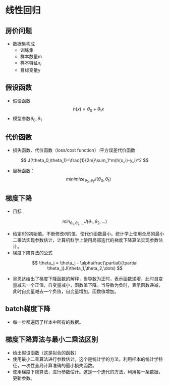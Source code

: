 # 线性回归

## 房价问题
* 数据集构成
  * 训练集
  * 样本数量m
  * 样本特征$x_i$
  * 目标变量y



## 假设函数
  * 假设函数
  $$h(x)=\theta_0+\theta_1 x$$
  * 模型参数$\theta_0,\theta_1$
## 代价函数
  * 损失函数、代价函数（loss/cost function）:平方误差代价函数
  
$$
J(\theta_0,\theta_1)=\frac{1}{2m}\sum_1^m(h(x_i)-y_i)^2 
$$
  * 目标函数：
$$
minimize_{\theta_0,\theta_1} J(\theta_0,\theta_1)
$$

## 梯度下降

* 目标

$$
min_{\theta_1,\theta_2,\dots}J(\theta_1,\theta_2,\dots)
$$
* 给定$\theta$的初始值。不断修改$\theta$的值，使代价函数最小。统计学上使用全局的最小二乘法实现参数估计，计算机科学上使用局部迭代的梯度下降算法实现参数估计。
* 梯度下降算法的公式

$$
\theta_j = \theta_j - \alpha\frac{\partial}{\partial \theta_j}J(\theta_1,\theta_2,\dots)
$$
* 吴恩达给出了梯度下降函数的解释，当导数为正时，表示函数递增，此时自变量减去一个正值，自变量减小，函数值下降。当导数为负时，表示函数递减，此时自变量减去一个负值，自变量增加，函数值增加。

## batch梯度下降

* 每一步都遍历了样本中所有的数据。

## 梯度下降算法与最小二乘法区别

* 给出假设函数（这是拟合的函数）
* 使用最小二乘算法进行参数估计。这个是统计学的方法，利用样本的统计学特征，一次性全局计算准确的最小损失函数。
* 使用梯度下降算法，进行参数估计。这是一个迭代的方法，利用每一条数据，更新参数。